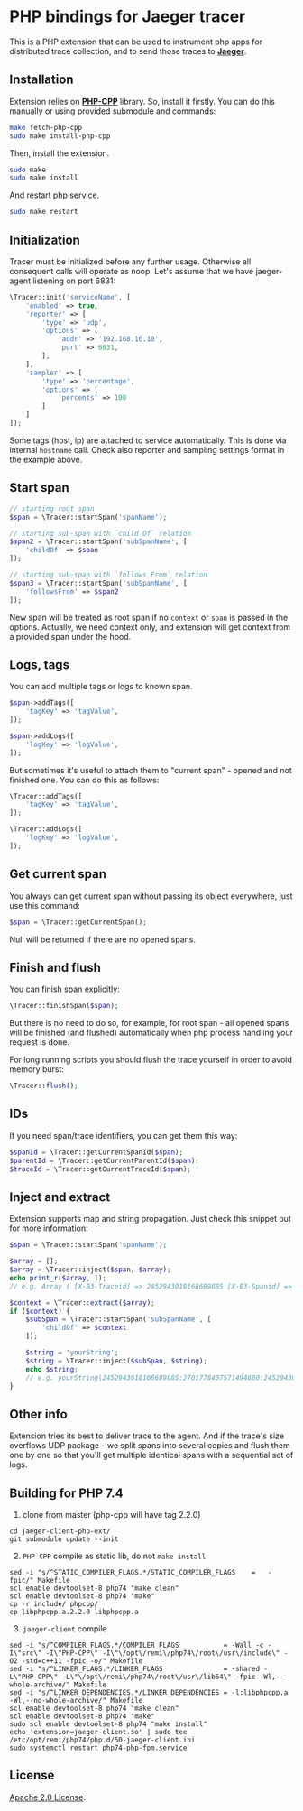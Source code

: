 # PHP bindings for Jaeger tracer

This is a PHP extension that can be used to instrument php apps for distributed trace collection, and to send those traces to **[Jaeger](https://github.com/jaegertracing/jaeger)**. 

## Installation

Extension relies on **[PHP-CPP](https://github.com/CopernicaMarketingSoftware/PHP-CPP)** library. 
So, install it firstly. You can do this manually or using provided submodule and commands:

```bash
make fetch-php-cpp
sudo make install-php-cpp
```

Then, install the extension.

```bash
sudo make
sudo make install
```

And restart php service.
```bash
sudo make restart 
```

## Initialization

Tracer must be initialized before any further usage. 
Otherwise all consequent calls will operate as noop.
Let's assume that we have jaeger-agent listening on port 6831: 

```php
\Tracer::init('serviceName', [
    'enabled' => true,
    'reporter' => [
        'type' => 'udp',
        'options' => [
            'addr' => '192.168.10.10',
            'port' => 6831,
        ],
    ],
    'sampler' => [
        'type' => 'percentage',
        'options' => [
            'percents' => 100
        ]
    ]
]);
```

Some tags (host, ip) are attached to service automatically. This is done via internal `hostname` call.
Check also reporter and sampling settings format in the example above.

## Start span

```php
// starting root span
$span = \Tracer::startSpan('spanName');

// starting sub-span with `child Of` relation
$span2 = \Tracer::startSpan('subSpanName', [
    'childOf' => $span
]);

// starting sub-span with `follows From` relation
$span3 = \Tracer::startSpan('subSpanName', [
    'followsFrom' => $span2
]);
```

New span will be treated as root span if no `context` or `span` is passed in the options. 
Actually, we need context only, and extension will get context from a provided span under the hood.

## Logs, tags

You can add multiple tags or logs to known span.

```php
$span->addTags([
    'tagKey' => 'tagValue',
]);

$span->addLogs([
    'logKey' => 'logValue',
]);
```

But sometimes it's useful to attach them to "current span" - opened and not finished one.
You can do this as follows:

```php
\Tracer::addTags([
    'tagKey' => 'tagValue',
]);

\Tracer::addLogs([
    'logKey' => 'logValue',
]);
``` 

## Get current span

You always can get current span without passing its object everywhere, just use this command:

```php
$span = \Tracer::getCurrentSpan();
``` 

Null will be returned if there are no opened spans.

## Finish and flush

You can finish span explicitly:

```php
\Tracer::finishSpan($span);
``` 

But there is no need to do so, for example, for root span - all opened spans will be finished (and flushed) automatically when php process handling your request is done.

For long running scripts you should flush the trace yourself in order to avoid memory burst:

```php
\Tracer::flush();
``` 

## IDs

If you need span/trace identifiers, you can get them this way:

```php
$spanId = \Tracer::getCurrentSpanId($span);
$parentId = \Tracer::getCurrentParentId($span);
$traceId = \Tracer::getCurrentTraceId($span);
``` 

## Inject and extract

Extension supports map and string propagation. Just check this snippet out for more information:

```php
$span = \Tracer::startSpan('spanName');

$array = [];
$array = \Tracer::inject($span, $array);
echo print_r($array, 1);
// e.g. Array ( [X-B3-Traceid] => 2452943018168689885 [X-B3-Spanid] => 2452943018168689885 [X-B3-Parentspanid] => 0 [X-B3-Sampled] => 1 )

$context = \Tracer::extract($array);
if ($context) {
    $subSpan = \Tracer::startSpan('subSpanName', [
        'childOf' => $context
    ]);

    $string = 'yourString';
    $string = \Tracer::inject($subSpan, $string);
    echo $string;
    // e.g. yourString|2452943018168689885:2701778407571494680:2452943018168689885:1
}
``` 

## Other info

Extension tries its best to deliver trace to the agent.
And if the trace's size overflows UDP package - we split spans into several copies and flush them one by one so that you'll get multiple identical spans with
a sequential set of logs.

## Building for PHP 7.4

1. clone from master (php-cpp will have tag 2.2.0)

```git clone git@github.com:ITECOMMPAY/jaeger-client-php-ext.git
cd jaeger-client-php-ext/
git submodule update --init
```

2. `PHP-CPP` compile as static lib, do not `make install` 

```cd PHP-CPP/
sed -i "s/^STATIC_COMPILER_FLAGS.*/STATIC_COMPILER_FLAGS	=	-fpic/" Makefile
scl enable devtoolset-8 php74 "make clean"
scl enable devtoolset-8 php74 "make"
cp -r include/ phpcpp/
cp libphpcpp.a.2.2.0 libphpcpp.a
```

3. `jaeger-client` compile

```cd ..
sed -i "s/^COMPILER_FLAGS.*/COMPILER_FLAGS           = -Wall -c -I\"src\" -I\"PHP-CPP\" -I\"\/opt\/remi\/php74\/root\/usr\/include\" -O2 -std=c++11 -fpic -o/" Makefile
sed -i "s/^LINKER_FLAGS.*/LINKER_FLAGS               = -shared -L\"PHP-CPP\" -L\"\/opt\/remi\/php74\/root\/usr\/lib64\" -fpic -Wl,--whole-archive/" Makefile
sed -i "s/^LINKER_DEPENDENCIES.*/LINKER_DEPENDENCIES = -l:libphpcpp.a -Wl,--no-whole-archive/" Makefile
scl enable devtoolset-8 php74 "make clean"
scl enable devtoolset-8 php74 "make"
sudo scl enable devtoolset-8 php74 "make install"
echo 'extension=jaeger-client.so' | sudo tee /etc/opt/remi/php74/php.d/50-jaeger-client.ini
sudo systemctl restart php74-php-fpm.service
```

## License

[Apache 2.0 License](./LICENSE).